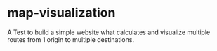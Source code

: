 # map-visualization
A Test to build a simple website what calculates and visualize multiple routes from 1 origin to multiple destinations.
